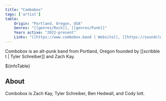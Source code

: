 ```yaml
---
title: "Combobox"
tags: ['artist']
table:
    Origin: "Portland, Oregon, USA"
    Genres: "[[genres/Rock]], [[genres/Punk]]"
    Years active: "2022-present"
    Links: "[[https://www.combobox.band | Website]], [[https://soundcloud.com/user-413903244-326605094 | SoundCloud]]"
---
```


Combobox is an alt-punk band from Portland, Oregon founded by [[scribble t | Tyler Schreiber]]
and Zach Kay.

${infoTable}

## About
Combobox is Zach Kay, Tyler Schreiber, Ben Hedwall, and Cody Iott.